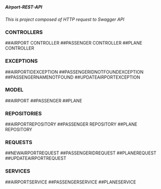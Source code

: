##### Airport-REST-API

*This is project composed of HTTP request to Swagger API*

### CONTROLLERS
##AIRPORT CONTROLLER
##PASSENGER CONTROLLER
##PLANE CONTROLLER

### EXCEPTIONS
##AIRPORTIDEXCEPTION
##PASSENGERIDNOTFOUNDEXCEPTION
##PASSENGERNAMENOTFOUND
##UPDATEAIRPORTEXCEPTION

### MODEL
##AIRPORT
##PASSENGER
##PLANE

### REPOSITORIES
##AIRPORTREPOSITORY
##PASSENGER REPOSITORY
##PLANE REPOSITORY

### REQUESTS
##NEWAIRPORTREQUEST
##PASSENGERIDREQUEST
##PLANEREQUEST
##UPDATEAIRPORTREQUEST

### SERVICES
##AIRPORTSERVICE
##PASSENGERSERVICE
##PLANESERVICE
